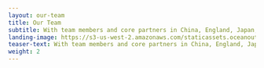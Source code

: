 ```yaml
---
layout: our-team
title: Our Team
subtitle: With team members and core partners in China, England, Japan, Korea, Mexico, Spain, Taiwan, and the United States, we are fish and seafood market experts—fishermen, scientists, entrepreneurs, and conservationists.
landing-image: https://s3-us-west-2.amazonaws.com/staticassets.oceanoutcomes.org/rollover+images/our-team-hover.jpg
teaser-text: With team members and core partners in China, England, Japan, Korea, Mexico, Spain, Taiwan, and the United States, we are fish and seafood market experts—fishermen, scientists, entrepreneurs, and conservationists.
weight: 2
---
```

